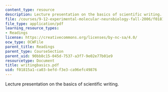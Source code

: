 ```yaml
---
content_type: resource
description: Lecture presentation on the basics of scientific writing.
file: /courses/9-12-experimental-molecular-neurobiology-fall-2006/f01815a1ca03befdf3e3ca96efc49876_writingbasics.pdf
file_type: application/pdf
learning_resource_types:
- Readings
license: https://creativecommons.org/licenses/by-nc-sa/4.0/
ocw_type: OCWFile
parent_title: Readings
parent_type: CourseSection
parent_uid: 90bb8c15-045d-7537-a3f7-9e02e77b01e9
resourcetype: Document
title: writingbasics.pdf
uid: f01815a1-ca03-befd-f3e3-ca96efc49876
---
```

Lecture presentation on the basics of scientific writing.
